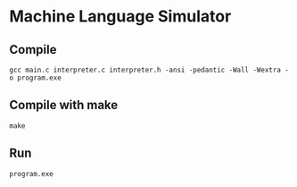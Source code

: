 # Machine Language Simulator

## Compile

```
gcc main.c interpreter.c interpreter.h -ansi -pedantic -Wall -Wextra -o program.exe
```

## Compile with make

```
make
```

## Run

```
program.exe
```